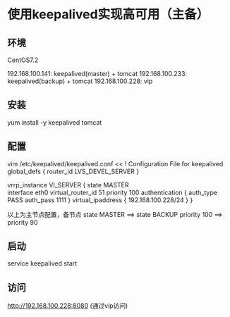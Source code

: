 使用keepalived实现高可用（主备）
===============================

环境
----

CentOS7.2

192.168.100.141: keepalived(master) + tomcat
192.168.100.233: keepalived(backup) + tomcat
192.168.100.228: vip


安装
----

yum install -y keepalived tomcat


配置
----

vim /etc/keepalived/keepalived.conf <<
! Configuration File for keepalived
global_defs {
  router_id LVS_DEVEL_SERVER
}

vrrp_instance VI_SERVER {
  state MASTER               
  interface eth0
  virtual_router_id 51
  priority 100
  authentication {
    auth_type PASS
    auth_pass 1111
  }
  virtual_ipaddress {
    192.168.100.228/24
  }
}

以上为主节点配置，备节点
state MASTER ==> state BACKUP 
priority 100 ==> priority 90


启动
----

service keepalived start


访问
----

http://192.168.100.228:8080 (通过vip访问)

